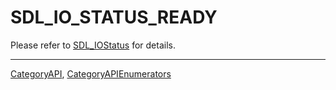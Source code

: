 # SDL_IO_STATUS_READY

Please refer to [SDL_IOStatus](SDL_IOStatus) for details.

----
[CategoryAPI](CategoryAPI), [CategoryAPIEnumerators](CategoryAPIEnumerators)


